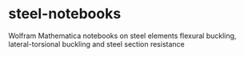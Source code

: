 # steel-notebooks
Wolfram Mathematica notebooks on steel elements flexural buckling, lateral-torsional buckling and steel section resistance
